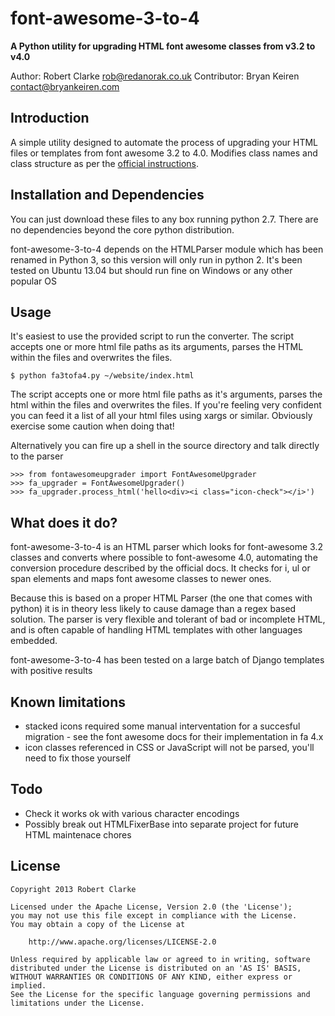 # font-awesome-3-to-4

**A Python utility for upgrading HTML font awesome classes from v3.2 to v4.0**

Author: Robert Clarke <rob@redanorak.co.uk>
Contributor: Bryan Keiren <contact@bryankeiren.com>

## Introduction

A simple utility designed to automate the process of upgrading your HTML files or templates from font awesome 3.2 to 4.0. Modifies class names and class structure as per the [official instructions](https://github.com/FortAwesome/Font-Awesome/wiki/Upgrading-from-3.2.1-to-4).

## Installation and Dependencies

You can just download these files to any box running python 2.7. There are no dependencies beyond the core python distribution.

font-awesome-3-to-4 depends on the HTMLParser module which has been renamed in Python 3, so this version will only run in python 2. It's been tested on Ubuntu 13.04 but should run fine on Windows or any other popular OS

## Usage

It's easiest to use the provided script to run the converter. The script accepts one or more html file paths as its arguments, parses the HTML within the files and overwrites the files.

```
$ python fa3tofa4.py ~/website/index.html
```

The script accepts one or more html file paths as it's arguments, parses the html within the files and overwrites the files. If you're feeling very confident you can feed it a list of all your html files using xargs or similar. Obviously exercise some caution when doing that!

Alternatively you can fire up a shell in the source directory and talk directly to the parser

```
>>> from fontawesomeupgrader import FontAwesomeUpgrader
>>> fa_upgrader = FontAwesomeUpgrader()
>>> fa_upgrader.process_html('hello<div><i class="icon-check"></i>')
```

## What does it do?

font-awesome-3-to-4 is an HTML parser which looks for font-awesome 3.2 classes and converts where possible to font-awesome 4.0, automating the conversion procedure described by the official docs. It checks for i, ul or span elements and maps font awesome classes to newer ones. 

Because this is based on a proper HTML Parser (the one that comes with python) it is in theory less likely to cause damage than a regex based solution. The parser is very flexible and tolerant of bad or incomplete HTML, and is often capable of handling HTML templates with other languages embedded. 

font-awesome-3-to-4 has been tested on a large batch of Django templates with positive results

## Known limitations

* stacked icons required some manual interventation for a succesful migration - see the font awesome docs for their implementation in fa 4.x
* icon classes referenced in CSS or JavaScript will not be parsed, you'll need to fix those yourself

## Todo

* Check it works ok with various character encodings
* Possibly break out HTMLFixerBase into separate project for future HTML maintenace chores

## License

```
Copyright 2013 Robert Clarke

Licensed under the Apache License, Version 2.0 (the 'License');
you may not use this file except in compliance with the License.
You may obtain a copy of the License at

    http://www.apache.org/licenses/LICENSE-2.0

Unless required by applicable law or agreed to in writing, software
distributed under the License is distributed on an 'AS IS' BASIS,
WITHOUT WARRANTIES OR CONDITIONS OF ANY KIND, either express or implied.
See the License for the specific language governing permissions and
limitations under the License.
```
